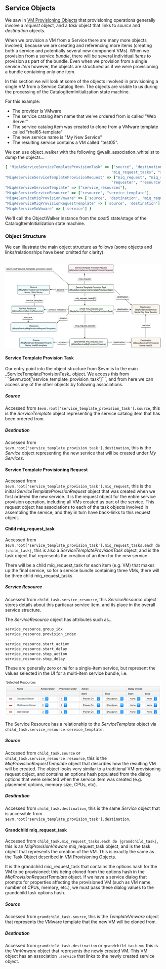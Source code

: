 ## Service Objects

We saw in [VM Provisioning Objects](../chapter15/provisioning_objects.md) that provisioning operations generally involve a _request_ object, and a _task_ object that links to _source_ and _destination_ objects.

When we provision a VM from a Service there are many more objects involved, because we are creating and referencing more items (creating both a service and potentially several new component VMs). When we provision from a service _bundle_, there will be several individual _items_ to provision as part of the bundle. Even when we provision from a single service _item_ however, the objects are structured as if we were provisioning a bundle containing only one item.

In this section we will look at some of the objects involved in provisioning a single VM from a Service Catalog Item. The objects are visible to us during the processing of the CatalogItemInitialization state machine.

For this example:

*  The provider is VMware
*  The service catalog item name that we've ordered from is called "Web Server"
*  The service catalog item was created to clone from a VMware template called "rhel65-template"
* The new service name is "My New Service"
* The resulting service contains a VM called "test05".

We can use object\_walker with the following @walk\_association\_whitelist to dump the objects...

```ruby
{ "MiqAeServiceServiceTemplateProvisionTask" => ["source", "destination", "miq_request",
												"miq_request_tasks", "service_resource"],
"MiqAeServiceServiceTemplateProvisionRequest" => ["miq_request", "miq_request_tasks",
												"requester", "resource", "source"],
"MiqAeServiceServiceTemplate" => ["service_resources"],
"MiqAeServiceServiceResource" => ["resource", "service_template"],
"MiqAeServiceMiqProvisionVmware" => ['source', 'destination', 'miq_request'],
"MiqAeServiceMiqProvisionRequestTemplate" => ['source', 'destination'],
"MiqAeServiceVmVmware" => ['service'] }
```

We'll call the ObjectWalker instance from the _post5_ state/stage of the CatalogItemInitialization state machine.

### Object Structure

We can illustrate the main object structure as follows (some objects and links/relationships have been omitted for clarity).
<br><br>


![screenshot](images/service_objects_detailed.png)

#### Service Template Provision Task

Our entry point into the object structure from $evm is to the main _ServiceTemplateProvisionTask_ object. We access this from ```$evm.root['service_template_provision_task']```, and from here we can access any of the other objects by following associations.

##### Source

Accessed from ```$evm.root['service_template_provision_task'].source```, this is the _ServiceTemplate_ object representing the service catalog item that has been ordered from.

##### Destination

Accessed from ```$evm.root['service_template_provision_task'].destination```, this is the _Service_ object representing the new service that will be created under _My Services_.


#### Service Template Provisioning Request

Accessed from ```$evm.root['service_template_provision_task'].miq_request```, this is the initial _ServiceTemplateProvisionRequest_ object that was created when we first ordered the new service. It is the request object for the entire service provision operation, including all VMs created as part of the service. This request object has associations to each of the task objects involved in assembling the service, and they in turn have back-links to this request object.

#### Child miq\_request\_task

Accessed from ```$evm.root['service_template_provision_task'].miq_request_tasks.each do |child_task|```, this is also a _ServiceTemplateProvisionTask_ object, and is the task object that represents the creation of an item for the new service.

There will be a child miq\_request\_task for each item (e.g. VM) that makes up the final service, so for a service bundle containing three VMs, there will be three child miq\_request\_tasks. 

##### Service Resource

Accessed from ```child_task.service_resource```, this _ServiceResource_ object stores details about this particuar service item, and its place in the overall service structure. 

The _ServiceResource_ object has attributes such as...

```
service_resource.group_idx
service_resource.provision_index
...
service_resource.start_action
service_resource.start_delay
service_resource.stop_action
service_resource.stop_delay
```

These are generally zero or _nil_ for a single-item service, but represent the values selected in the UI for a multi-item service bundle, i.e.

![screenshot](images/screenshot49.png)

The Service Resource has a relationship to the _ServiceTemplate_ object via ```child_task.service_resource.service_template```.

##### Source

Accessed from ```child_task.source``` or ```child_task.service_resource.resource```, this is the _MiqProvisionRequestTemplate_ object that describes how the resulting VM will be created. The object looks very similar to a traditional VM provisioning request object, and contains an options hash populated from the dialog options that were selected when the service item was created (e.g. placement options, memory size, CPUs, etc).

##### Destination

Accessed from ```child_task.destination```, this is the same _Service_ object that is accessible from ```$evm.root['service_template_provision_task'].destination```.

#### Grandchild miq\_request\_task

Accessed from ```child_task.miq_request_tasks.each do |grandchild_task|```, this is an _MiqProvisionVmware_ miq\_request\_task object, and is the task object that represents the creation of the VM. This is exactly the same as the Task Object described in [VM Provisioning Objects](../chapter15/provisioning_objects.md).

It is the grandchild miq\_request\_task that contains the options hash for the VM to be provisioned; this being cloned from the options hash in the _MiqProvisionRequestTemplate_ object. If we have a service dialog that prompts for properties affecting the provisioned VM (such as VM name, number of CPUs, memory, etc.), we must pass these dialog values to the grandchild task options hash.

##### Source

Accessed from ```grandchild_task.source```, this is the _TemplateVmware_ object that represents the VMware template that the new VM will be cloned from.

##### Destination

Accessed from ```grandchild_task.destination``` or ```grandchild_task.vm```, this is the _VmVmware_ object that represents the newly created VM. This VM object has an association ```.service``` that links to the newly created service object.
